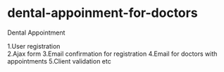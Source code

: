 # dental-appoinment-for-doctors
Dental Appointment

1.User registration <br />
2.Ajax form
3.Email confirmation for registration
4.Email for doctors with appointments
5.Client validation
etc
